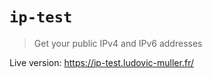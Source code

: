 `ip-test`
=========

> Get your public IPv4 and IPv6 addresses

Live version: https://ip-test.ludovic-muller.fr/
